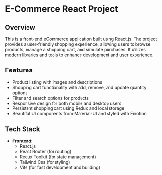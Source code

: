 # E-Commerce React Project

## Overview

This is a front-end eCommerce application built using React.js. The project provides a user-friendly shopping experience, allowing users to browse products, manage a shopping cart, and simulate purchases. It utilizes modern libraries and tools to enhance development and user experience.

## Features

- Product listing with images and descriptions
- Shopping cart functionality with add, remove, and update quantity options
- Filter and search options for products
- Responsive design for both mobile and desktop users
- Persistent shopping cart using Redux and local storage
- Beautiful UI components from Material-UI and styled with Emotion

## Tech Stack

- **Frontend:**
  - React.js
  - React Router (for routing)
  - Redux Toolkit (for state management)
  - Tailwind Css (for styling)
  - Vite (for fast development and building)


